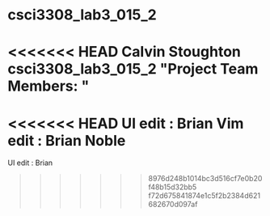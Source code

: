 # csci3308_lab3_015_2
<<<<<<< HEAD
Calvin Stoughton
csci3308_lab3_015_2
"Project Team Members: "
=======
<<<<<<< HEAD
UI edit : Brian
Vim edit : Brian Noble
=======

UI edit : Brian
>>>>>>> 8976d248b1014bc3d516cf7e0b20f48b15d32bb5
>>>>>>> f72d675841874e1c5f2b2384d621682670d097af
